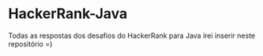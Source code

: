 # HackerRank-Java

Todas as respostas dos desafios do HackerRank para Java irei inserir neste repositório =)

